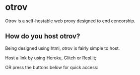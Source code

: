 # otrov

Otrov is a self-hostable web proxy designed to end cencorship.

## How do you host otrov?

Being designed using html, otrov is fairly simple to host.

Host a link by using Heroku, Glitch or Repl.it;

OR press the buttons below for quick access:
